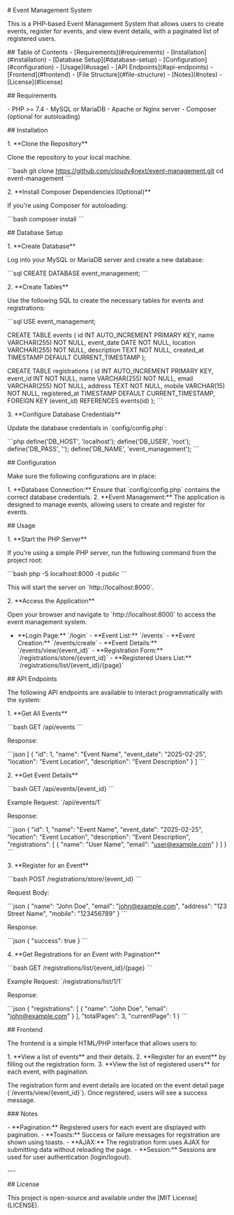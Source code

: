 \# Event Management System

This is a PHP-based Event Management System that allows users to create
events, register for events, and view event details, with a paginated
list of registered users.

\## Table of Contents - \[Requirements\](#requirements) -
\[Installation\](#installation) - \[Database Setup\](#database-setup) -
\[Configuration\](#configuration) - \[Usage\](#usage) - \[API
Endpoints\](#api-endpoints) - \[Frontend\](#frontend) - \[File
Structure\](#file-structure) - \[Notes\](#notes) - \[License\](#license)

\## Requirements

\- PHP \>= 7.4 - MySQL or MariaDB - Apache or Nginx server - Composer
(optional for autoloading)

\## Installation

1\. \*\*Clone the Repository\*\*

Clone the repository to your local machine.

\`\`\`bash git clone
https://github.com/cloudy4next/event-management.git cd
event-management \`\`\`

2\. \*\*Install Composer Dependencies (Optional)\*\*

If you\'re using Composer for autoloading:

\`\`\`bash composer install \`\`\`

\## Database Setup

1\. \*\*Create Database\*\*

Log into your MySQL or MariaDB server and create a new database:

\`\`\`sql CREATE DATABASE event_management; \`\`\`

2\. \*\*Create Tables\*\*

Use the following SQL to create the necessary tables for events and
registrations:

\`\`\`sql USE event_management;

CREATE TABLE events ( id INT AUTO_INCREMENT PRIMARY KEY, name
VARCHAR(255) NOT NULL, event_date DATE NOT NULL, location VARCHAR(255)
NOT NULL, description TEXT NOT NULL, created_at TIMESTAMP DEFAULT
CURRENT_TIMESTAMP );

CREATE TABLE registrations ( id INT AUTO_INCREMENT PRIMARY KEY, event_id
INT NOT NULL, name VARCHAR(255) NOT NULL, email VARCHAR(255) NOT NULL,
address TEXT NOT NULL, mobile VARCHAR(15) NOT NULL, registered_at
TIMESTAMP DEFAULT CURRENT_TIMESTAMP, FOREIGN KEY (event_id) REFERENCES
events(id) ); \`\`\`

3\. \*\*Configure Database Credentials\*\*

Update the database credentials in \`config/config.php\`:

\`\`\`php define(\'DB_HOST\', \'localhost\'); define(\'DB_USER\',
\'root\'); define(\'DB_PASS\', \'\'); define(\'DB_NAME\',
\'event_management\'); \`\`\`

\## Configuration

Make sure the following configurations are in place:

1\. \*\*Database Connection:\*\* Ensure that \`config/config.php\`
contains the correct database credentials. 2. \*\*Event Management:\*\*
The application is designed to manage events, allowing users to create
and register for events.

\## Usage

1\. \*\*Start the PHP Server\*\*

If you\'re using a simple PHP server, run the following command from the
project root:

\`\`\`bash php -S localhost:8000 -t public \`\`\`

This will start the server on \`http://localhost:8000\`.

2\. \*\*Access the Application\*\*

Open your browser and navigate to \`http://localhost:8000\` to access
the event management system.

 - \*\*Login Page:\*\* \`/login\`  - \*\*Event List:\*\* \`/events\`  -
\*\*Event Creation:\*\* \`/events/create\`  - \*\*Event Details:\*\*
\`/events/view/{event_id}\`  - \*\*Registration Form:\*\*
\`/registrations/store/{event_id}\`  - \*\*Registered Users List:\*\*
\`/registrations/list/{event_id}/{page}\`

\## API Endpoints

The following API endpoints are available to interact programmatically
with the system:

1\. \*\*Get All Events\*\*

\`\`\`bash GET /api/events \`\`\`

Response:

\`\`\`json \[ { \"id\": 1, \"name\": \"Event Name\", \"event_date\":
\"2025-02-25\", \"location\": \"Event Location\", \"description\":
\"Event Description\" } \] \`\`\`

2\. \*\*Get Event Details\*\*

\`\`\`bash GET /api/events/{event_id} \`\`\`

Example Request: \`/api/events/1\`

Response:

\`\`\`json { \"id\": 1, \"name\": \"Event Name\", \"event_date\":
\"2025-02-25\", \"location\": \"Event Location\", \"description\":
\"Event Description\", \"registrations\": \[ { \"name\": \"User Name\",
\"email\": \"user@example.com\" } \] } \`\`\`

3\. \*\*Register for an Event\*\*

\`\`\`bash POST /registrations/store/{event_id} \`\`\`

Request Body:

\`\`\`json { \"name\": \"John Doe\", \"email\": \"john@example.com\",
\"address\": \"123 Street Name\", \"mobile\": \"123456789\" } \`\`\`

Response:

\`\`\`json { \"success\": true } \`\`\`

4\. \*\*Get Registrations for an Event with Pagination\*\*

\`\`\`bash GET /registrations/list/{event_id}/{page} \`\`\`

Example Request: \`/registrations/list/1/1\`

Response:

\`\`\`json { \"registrations\": \[ { \"name\": \"John Doe\", \"email\":
\"john@example.com\" } \], \"totalPages\": 3, \"currentPage\": 1 }
\`\`\`

\## Frontend

The frontend is a simple HTML/PHP interface that allows users to:

1\. \*\*View a list of events\*\* and their details. 2. \*\*Register for
an event\*\* by filling out the registration form. 3. \*\*View the list
of registered users\*\* for each event, with pagination.

The registration form and event details are located on the event detail
page (\`/events/view/{event_id}\`). Once registered, users will see a
success message.

\### Notes

\- \*\*Pagination:\*\* Registered users for each event are displayed
with pagination. - \*\*Toasts:\*\* Success or failure messages for
registration are shown using toasts. - \*\*AJAX:\*\* The registration
form uses AJAX for submitting data without reloading the page. -
\*\*Session:\*\* Sessions are used for user authentication
(login/logout).

\-\--

\## License

This project is open-source and available under the \[MIT
License\](LICENSE).
